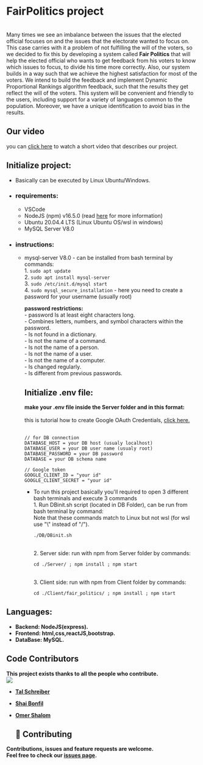 <h1> FairPolitics project </h1><br>
Many times we see an imbalance between the issues that the elected official
focuses on and the issues that the electorate wanted to focus on. This case carries
with it a problem of not fulfilling the will of the voters, so we decided to fix
this by developing a system called <strong>Fair Politics</strong> that will help the elected official
who wants to get feedback from his voters to know which issues to focus, to divide
his time more correctly. Also, our system builds in a way such that we achieve the
highest satisfaction for most of the voters. We intend to build the feedback and
implement Dynamic Proportional Rankings algorithm feedback, such that the results
they get reflect the will of the voters. This system will be convenient and friendly
to the users, including support for a variety of languages common to the population.
Moreover, we have a unique identification to avoid bias in the results.

## Our video
you can [click here](https://www.youtube.com/watch?v=HY6YOd0Ix3g) to watch a short video that describes our project.

## Initialize project: 
  * Basically can be executed by Linux Ubuntu/Windows.
  - ### requirements:
    - VSCode
    - NodeJS (npm) v16.5.0 (read [here](https://www.digitalocean.com/community/tutorials/how-to-install-node-js-on-ubuntu-20-04) for more information)
    - Ubuntu 20.04.4 LTS (Linux Ubuntu OS/wsl in windows) 
    - MySQL Server V8.0 
  - ### instructions: 
    - mysql-server V8.0 - can be installed from bash terminal by commands: 
     <br> 1. ```sudo apt update``` 
     <br> 2. ```sudo apt install mysql-server``` 
     <br> 3. ```sudo /etc/init.d/mysql start ``` 
     <br> 4. ```sudo mysql_secure_installation``` - here you need to create a password for your username (usually root)
     
      <strong> password restrictions: </strong>
      <br> - password Is at least eight characters long.
      <br> - Combines letters, numbers, and symbol characters within the password.
      <br> - Is not found in a dictionary.
      <br> - Is not the name of a command.
      <br> - Is not the name of a person.
      <br> - Is not the name of a user.
      <br> - Is not the name of a computer.
      <br> - Is changed regularly.
      <br> - Is different from previous passwords.

      ## Initialize .env file:
      <strong>make your .env file inside the Server folder and in this format:</strong>
      <br><br>this is tutorial how to create Google OAuth Credentials, [click here.](https://www.youtube.com/watch?v=xH6hAW3EqLk)
      <br><br>
      ```
      // for DB connection
      DATABASE_HOST = your DB host (usualy localhost)
      DATABASE_USER = your DB user name (usualy root)
      DATABASE_PASSWORD = your DB password
      DATABASE = your DB schema name

      // Google token
      GOOGLE_CLIENT_ID = "your id"
      GOOGLE_CLIENT_SECRET = "your id"
      ```
      
      - To run this project basically you'll required to open 3 different bash terminals and execute 3 commands
        <br> 1. Run DBinit.sh script (located in DB Folder), can be run from bash terminal by command:
        <br> Note that these commands match to Linux but not wsl (for wsl use "\\" instead of "/").
        ```
        ./DB/DBinit.sh
        ```
        <br> 2. Server side: run with npm from Server folder by commands: 
        ```
        cd ./Server/ ; npm install ; npm start
        ```
        <br> 3. Client side: run with npm from Client folder by commands: 
        ```
        cd ./Client/fair_politics/ ; npm install ; npm start
        ```


## Languages:
- <strong> Backend: NodeJS(express).<strong/><br>
- <strong> Frontend: html,css,reactJS,bootstrap.<strong/><br>
- <strong> DataBase: MySQL.<strong/><br>


## Code Contributors

This project exists thanks to all the people who contribute.<br>
<a href="https://github.com/Final-Project-bb/FairPolitics/graphs/contributors">
  <img src="https://contrib.rocks/image?max=3&repo=Final-Project-bb/FairPolitics" />
</a>
* [Tal Schreiber](https://github.com/TalSchreiber95)
* [Shai Bonfil](https://github.com/shaiBonfil)
* [Omer Shalom](https://github.com/Omer2041)

  ## 🤝 Contributing

Contributions, issues and feature requests are welcome.<br />
Feel free to check our [issues page](https://github.com/Final-Project-bb/FairPolitics/issues).
